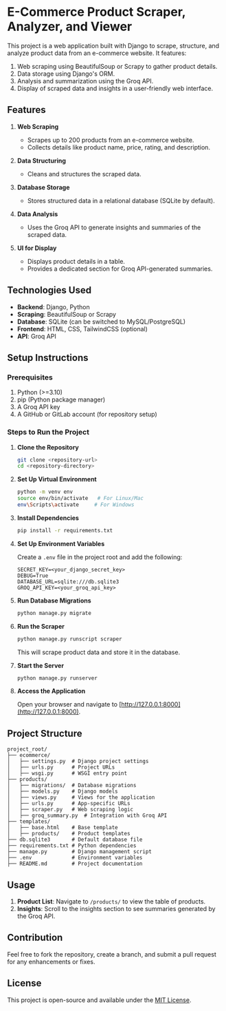 # E-Commerce Product Scraper, Analyzer, and Viewer

This project is a web application built with Django to scrape, structure, and analyze product data from an e-commerce website. It features:

1. Web scraping using BeautifulSoup or Scrapy to gather product details.
2. Data storage using Django's ORM.
3. Analysis and summarization using the Groq API.
4. Display of scraped data and insights in a user-friendly web interface.

## Features

1. **Web Scraping**
   - Scrapes up to 200 products from an e-commerce website.
   - Collects details like product name, price, rating, and description.

2. **Data Structuring**
   - Cleans and structures the scraped data.

3. **Database Storage**
   - Stores structured data in a relational database (SQLite by default).

4. **Data Analysis**
   - Uses the Groq API to generate insights and summaries of the scraped data.

5. **UI for Display**
   - Displays product details in a table.
   - Provides a dedicated section for Groq API-generated summaries.

## Technologies Used

- **Backend**: Django, Python
- **Scraping**: BeautifulSoup or Scrapy
- **Database**: SQLite (can be switched to MySQL/PostgreSQL)
- **Frontend**: HTML, CSS, TailwindCSS (optional)
- **API**: Groq API

## Setup Instructions

### Prerequisites

1. Python (>=3.10)
2. pip (Python package manager)
3. A Groq API key
4. A GitHub or GitLab account (for repository setup)

### Steps to Run the Project

1. **Clone the Repository**

   ```bash
   git clone <repository-url>
   cd <repository-directory>
   ```

2. **Set Up Virtual Environment**

   ```bash
   python -m venv env
   source env/bin/activate   # For Linux/Mac
   env\Scripts\activate     # For Windows
   ```

3. **Install Dependencies**

   ```bash
   pip install -r requirements.txt
   ```

4. **Set Up Environment Variables**

   Create a `.env` file in the project root and add the following:

   ```env
   SECRET_KEY=<your_django_secret_key>
   DEBUG=True
   DATABASE_URL=sqlite:///db.sqlite3
   GROQ_API_KEY=<your_groq_api_key>
   ```

5. **Run Database Migrations**

   ```bash
   python manage.py migrate
   ```

6. **Run the Scraper**

   ```bash
   python manage.py runscript scraper
   ```

   This will scrape product data and store it in the database.

7. **Start the Server**

   ```bash
   python manage.py runserver
   ```

8. **Access the Application**

   Open your browser and navigate to [http://127.0.0.1:8000](http://127.0.0.1:8000).

## Project Structure

```plaintext
project_root/
├── ecommerce/
│   ├── settings.py  # Django project settings
│   ├── urls.py      # Project URLs
│   ├── wsgi.py      # WSGI entry point
├── products/
│   ├── migrations/  # Database migrations
│   ├── models.py    # Django models
│   ├── views.py     # Views for the application
│   ├── urls.py      # App-specific URLs
│   ├── scraper.py   # Web scraping logic
│   ├── groq_summary.py  # Integration with Groq API
├── templates/
│   ├── base.html    # Base template
│   ├── products/    # Product templates
├── db.sqlite3       # Default database file
├── requirements.txt # Python dependencies
├── manage.py        # Django management script
├── .env             # Environment variables
├── README.md        # Project documentation
```

## Usage

1. **Product List**: Navigate to `/products/` to view the table of products.
2. **Insights**: Scroll to the insights section to see summaries generated by the Groq API.

## Contribution

Feel free to fork the repository, create a branch, and submit a pull request for any enhancements or fixes.

## License

This project is open-source and available under the [MIT License](LICENSE).
